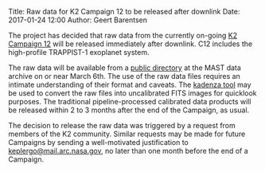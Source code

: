 Title: Raw data for K2 Campaign 12 to be released after downlink
Date: 2017-01-24 12:00
Author: Geert Barentsen

The project has decided that raw data from the currently on-going 
[K2 Campaign 12](k2-approved-programs.html#campaign-12)
will be released immediately after downlink.
C12 includes the high-profile TRAPPIST-1 exoplanet system.

The raw data will be available from a
[public directory](https://archive.stsci.edu/pub/k2/c12_raw_cadence_data)
at the MAST data archive on or near March 6th.
The use of the raw data files requires an intimate understanding
of their format and caveats.
The [kadenza tool](https://github.com/KeplerGO/kadenza) may be used 
to convert the raw files into uncalibrated FITS images for quicklook purposes.
The traditional pipeline-processed calibrated data products will be released 
within 2 to 3 months after the end of the Campaign, as usual.

The decision to release the raw data was triggered by
a request from members of the K2 community.
Similar requests may be made for future Campaigns
by sending a well-motivated justification to
[keplergo@mail.arc.nasa.gov](keplergo@mail.arc.nasa.gov),
no later than one month before the end of a Campaign.
